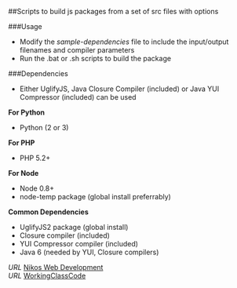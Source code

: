 ##Scripts to build js packages from a set of src files with options

###Usage

* Modify the *sample-dependencies* file to include the input/output filenames and compiler parameters
* Run the .bat or .sh scripts to build the package

###Dependencies

* Either UglifyJS, Java Closure Compiler (included) or Java YUI Compressor (included) can be used

__For Python__
* Python (2 or 3)

__For PHP__
* PHP 5.2+

__For Node__
* Node 0.8+
* node-temp package (global install preferrably)

__Common Dependencies__
* UglifyJS2 package (global install)
* Closure compiler (included)
* YUI Compressor compiler (included)
* Java 6 (needed by YUI, Closure compilers)


*URL* [Nikos Web Development](http://nikos-web-development.netai.net/ "Nikos Web Development")  
*URL* [WorkingClassCode](http://workingclasscode.uphero.com/ "Working Class Code")  

